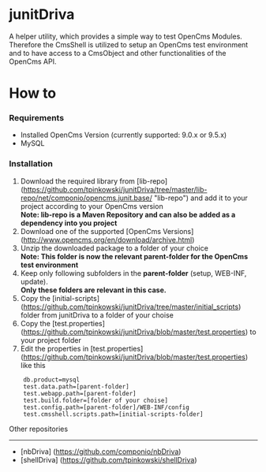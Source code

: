junitDriva
=======
A helper utility, which provides a simple way to test OpenCms Modules.
Therefore the CmsShell is utilized to setup an OpenCms test environment and to have access to a CmsObject and other functionalities of the OpenCms API.

How to
=======
### Requirements ###
* Installed OpenCms Version (currently supported: 9.0.x or 9.5.x)
* MySQL

### Installation ###
1. Download the required library from [lib-repo]
(https://github.com/tpinkowski/junitDriva/tree/master/lib-repo/net/componio/opencms.junit.base/ "lib-repo") and add it to your project according to your OpenCms version<br/>
**Note: lib-repo is a Maven Repository and can also be added as a dependency into you project**
2. Download one of the supported [OpenCms Versions] (http://www.opencms.org/en/download/archive.html)
3. Unzip the downloaded package to a folder of your choice<br/>
**Note: This folder is now the relevant parent-folder for the OpenCms test environment**<br/>
4. Keep only following subfolders in the **parent-folder** (setup, WEB-INF, update).<br/>
**Only these folders are relevant in this case.**<br/>
5. Copy the [initial-scripts] (https://github.com/tpinkowski/junitDriva/tree/master/initial_scripts) folder from junitDriva to a folder  of your choise
6. Copy the [test.properties] (https://github.com/tpinkowski/junitDriva/blob/master/test.properties) to your project folder
7. Edit the properties in [test.properties] (https://github.com/tpinkowski/junitDriva/blob/master/test.properties) like this<br/>
```
    db.product=mysql
    test.data.path=[parent-folder]
    test.webapp.path=[parent-folder]
    test.build.folder=[folder of your choise]
    test.config.path=[parent-folder]/WEB-INF/config
    test.cmsshell.scripts.path=[initial-scripts-folder]
```

Other repositories
_______
* [nbDriva] (https://github.com/componio/nbDriva)
* [shellDriva] (https://github.com/tpinkowski/shellDriva)
